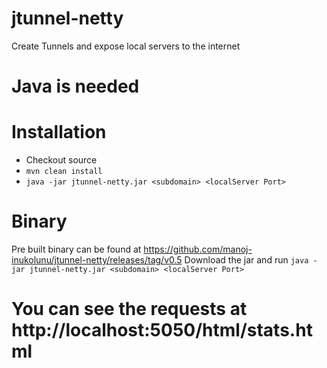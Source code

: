 # jtunnel-netty
Create Tunnels and expose local servers to the internet

# Java is needed

# Installation
* Checkout source
* `mvn clean install`
* `java -jar jtunnel-netty.jar <subdomain> <localServer Port>`

# Binary
Pre built binary can be found at https://github.com/manoj-inukolunu/jtunnel-netty/releases/tag/v0.5
Download the jar and run
`java -jar jtunnel-netty.jar <subdomain> <localServer Port>`

# You can see the requests at http://localhost:5050/html/stats.html 
